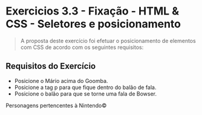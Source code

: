 # Exercicios 3.3 - Fixação - HTML & CSS - Seletores e posicionamento

>A proposta deste exercício foi efetuar o posicionamento de elementos com CSS de acordo com os seguintes requisitos:
## Requisitos do Exercício

- Posicione o Mário acima do Goomba.
- Posicione a tag p para que fique dentro do balão de fala.
- Posicione o balão para que se torne uma fala de Bowser.

Personagens pertencentes à Nintendo©